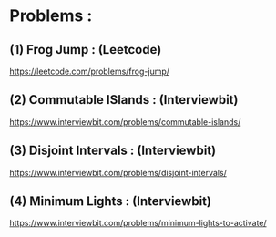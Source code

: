 # Problems : 

## (1) Frog Jump : (Leetcode)

https://leetcode.com/problems/frog-jump/

## (2) Commutable ISlands : (Interviewbit)

https://www.interviewbit.com/problems/commutable-islands/

## (3) Disjoint Intervals : (Interviewbit)

https://www.interviewbit.com/problems/disjoint-intervals/

## (4) Minimum Lights : (Interviewbit)

https://www.interviewbit.com/problems/minimum-lights-to-activate/